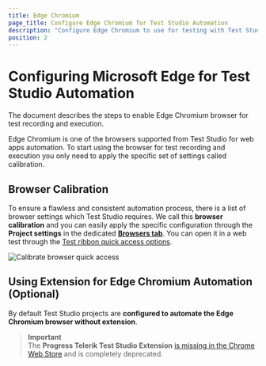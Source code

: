 ```yaml
---
title: Edge Chromium
page_title: Configure Edge Chromium for Test Studio Automation
description: "Configure Edge Chromium to use for testing with Test Studio. Prerequisites for testing against Edge Chromium with Test Studio. Edge Chromium extension not found."
position: 2
---
```


# Configuring Microsoft Edge for Test Studio Automation 

The document describes the steps to enable Edge Chromium browser for test recording and execution.

Edge Chromium is one of the browsers supported from Test Studio for web apps automation. To start using the browser for test recording and execution you only need to apply the specific set of settings called calibration.  

## Browser Calibration

To ensure a flawless and consistent automation process, there is a list of browser settings which Test Studio requires. We call this **browser calibration** and you can easily apply the specific configuration through the __Project settings__ in the dedicated <a href="/features/project-settings/browsers" target="_blank">__Browsers tab__</a>. You can open it in a web test through the <a href="/automated-tests/test-execution/quick-run-browsers#calibrate-browsers" target="_blank">Test ribbon quick access options</a>. 

![Calibrate browser quick access](/img/automated-tests/test-execution/quick-run-browsers/fig2.png)

## Using Extension for Edge Chromium Automation (Optional)

By default Test Studio projects are __configured to automate the Edge Chromium browser without extension__. 


> __Important__
> <br>
> The __Progress Telerik Test Studio Extension__ <a href="/knowledge-base/browsers-kb/telerik-test-studio-extension-not-available-in-web-store" target="_blank">is missing in the Chrome Web Store</a> and is completely deprecated.